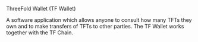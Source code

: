 ThreeFold Wallet (TF Wallet)

A software application which allows anyone to consult how many TFTs they own and to make transfers of TFTs to other parties. 
The TF Wallet works together with the TF Chain.
